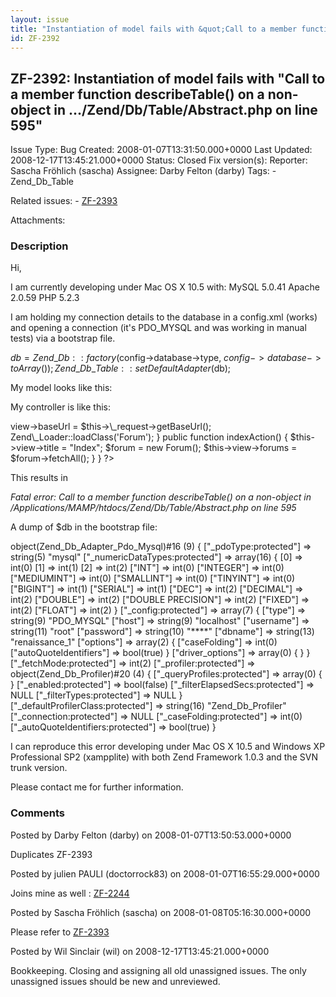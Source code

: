 ```yaml
---
layout: issue
title: "Instantiation of model fails with &quot;Call to a member function describeTable() on a non-object in .../Zend/Db/Table/Abstract.php on line 595&quot;"
id: ZF-2392
---
```


ZF-2392: Instantiation of model fails with "Call to a member function describeTable() on a non-object in .../Zend/Db/Table/Abstract.php on line 595"
----------------------------------------------------------------------------------------------------------------------------------------------------

 Issue Type: Bug Created: 2008-01-07T13:31:50.000+0000 Last Updated: 2008-12-17T13:45:21.000+0000 Status: Closed Fix version(s): 
 Reporter:  Sascha Fröhlich (sascha)  Assignee:  Darby Felton (darby)  Tags: - Zend\_Db\_Table
 
 Related issues: - [ZF-2393](/issues/browse/ZF-2393)
 
 Attachments: 
### Description

Hi,

I am currently developing under Mac OS X 10.5 with: MySQL 5.0.41 Apache 2.0.59 PHP 5.2.3

I am holding my connection details to the database in a config.xml (works) and opening a connection (it's PDO\_MYSQL and was working in manual tests) via a bootstrap file.

 $db = Zend\_Db::factory($config->database->type, $config->database->toArray()); Zend\_Db\_Table::setDefaultAdapter($db);

My model looks like this:

 <?php class Forum extends Zend\_Db\_Table { protected $\_name = 'forum'; } ?>

My controller is like this:

 <?php class IndexController extends Zend\_Controller\_Action { public function init() { $this->view->baseUrl = $this->\_request->getBaseUrl(); Zend\_Loader::loadClass('Forum'); } public function indexAction() { $this->view->title = "Index"; $forum = new Forum(); $this->view->forums = $forum->fetchAll(); } } ?>

This results in

_Fatal error: Call to a member function describeTable() on a non-object in /Applications/MAMP/htdocs/Zend/Db/Table/Abstract.php on line 595_

A dump of $db in the bootstrap file:

 object(Zend\_Db\_Adapter\_Pdo\_Mysql)#16 (9) { ["\_pdoType:protected"] => string(5) "mysql" ["\_numericDataTypes:protected"] => array(16) { [0] => int(0) [1] => int(1) [2] => int(2) ["INT"] => int(0) ["INTEGER"] => int(0) ["MEDIUMINT"] => int(0) ["SMALLINT"] => int(0) ["TINYINT"] => int(0) ["BIGINT"] => int(1) ["SERIAL"] => int(1) ["DEC"] => int(2) ["DECIMAL"] => int(2) ["DOUBLE"] => int(2) ["DOUBLE PRECISION"] => int(2) ["FIXED"] => int(2) ["FLOAT"] => int(2) } ["\_config:protected"] => array(7) { ["type"] => string(9) "PDO\_MYSQL" ["host"] => string(9) "localhost" ["username"] => string(11) "root" ["password"] => string(10) "\*\*\*\*" ["dbname"] => string(13) "renaissance\_1" ["options"] => array(2) { ["caseFolding"] => int(0) ["autoQuoteIdentifiers"] => bool(true) } ["driver\_options"] => array(0) { } } ["\_fetchMode:protected"] => int(2) ["\_profiler:protected"] => object(Zend\_Db\_Profiler)#20 (4) { ["\_queryProfiles:protected"] => array(0) { } ["\_enabled:protected"] => bool(false) ["\_filterElapsedSecs:protected"] => NULL ["\_filterTypes:protected"] => NULL } ["\_defaultProfilerClass:protected"] => string(16) "Zend\_Db\_Profiler" ["\_connection:protected"] => NULL ["\_caseFolding:protected"] => int(0) ["\_autoQuoteIdentifiers:protected"] => bool(true) }

I can reproduce this error developing under Mac OS X 10.5 and Windows XP Professional SP2 (xampplite) with both Zend Framework 1.0.3 and the SVN trunk version.

Please contact me for further information.

 

 

### Comments

Posted by Darby Felton (darby) on 2008-01-07T13:50:53.000+0000

Duplicates ZF-2393

 

 

Posted by julien PAULI (doctorrock83) on 2008-01-07T16:55:29.000+0000

Joins mine as well : [ZF-2244](http://framework.zend.com/issues/browse/ZF-2244)

 

 

Posted by Sascha Fröhlich (sascha) on 2008-01-08T05:16:30.000+0000

Please refer to [ZF-2393](http://framework.zend.com/issues/browse/ZF-2393)

 

 

Posted by Wil Sinclair (wil) on 2008-12-17T13:45:21.000+0000

Bookkeeping. Closing and assigning all old unassigned issues. The only unassigned issues should be new and unreviewed.

 

 